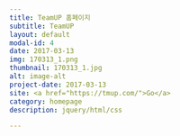 ```yaml
---
title: TeamUP 홈페이지
subtitle: TeamUP
layout: default
modal-id: 4
date: 2017-03-13
img: 170313_1.png
thumbnail: 170313_1.jpg
alt: image-alt
project-date: 2017-03-13
site: <a href="https://tmup.com/">Go</a>
category: homepage
description: jquery/html/css

---
```

